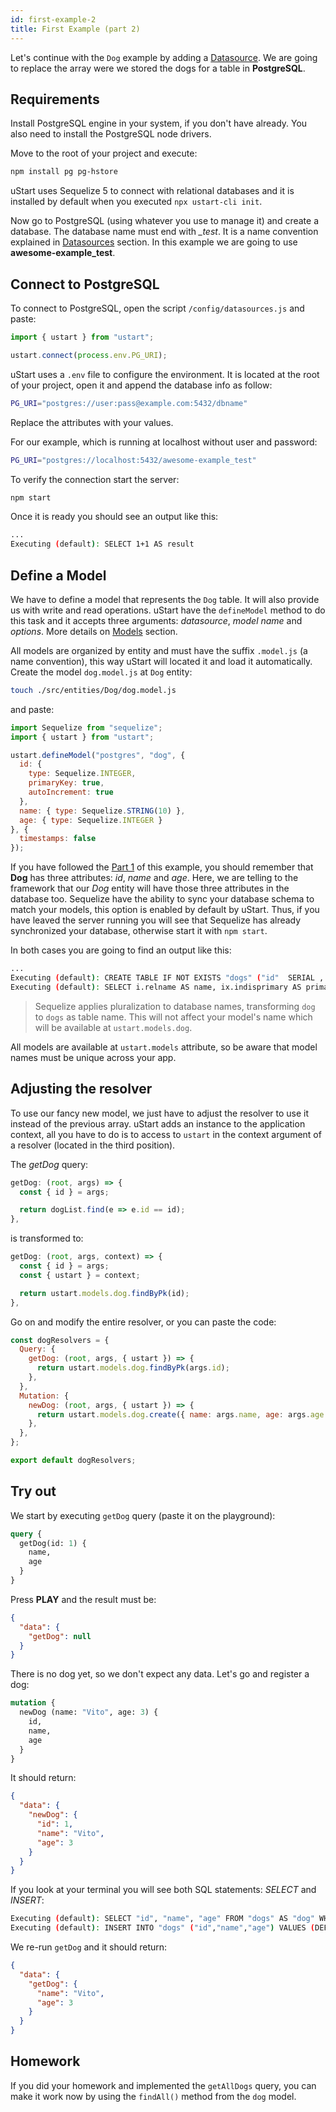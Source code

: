 ```yaml
---
id: first-example-2
title: First Example (part 2)
---
```


Let's continue with the `Dog` example by adding a [Datasource](datasources.md). We are going to replace the array were we stored the dogs for a table in **PostgreSQL**.

## Requirements

Install PostgreSQL engine in your system, if you don't have already.
You also need to install the PostgreSQL node drivers.

Move to the root of your project and execute:

```bash
npm install pg pg-hstore
```

uStart uses Sequelize 5 to connect with relational databases and it is installed by default when you executed `npx ustart-cli init`.

Now go to PostgreSQL (using whatever you use to manage it) and create a database. The database name must end with *\_test*. It is a name convention explained in [Datasources](datasources.md) section. In this example we are going to use **awesome-example_test**.

## Connect to PostgreSQL

To connect to PostgreSQL, open the script `/config/datasources.js` and paste:

```js
import { ustart } from "ustart";

ustart.connect(process.env.PG_URI);
```

uStart uses a `.env` file to configure the environment. It is located at the root of your project, open it and append the database info as follow:

```bash
PG_URI="postgres://user:pass@example.com:5432/dbname"
```

Replace the attributes with your values.

For our example, which is running at localhost without user and password:
```bash
PG_URI="postgres://localhost:5432/awesome-example_test"
```

To verify the connection start the server:

```bash
npm start
```

Once it is ready you should see an output like this:

```bash
...
Executing (default): SELECT 1+1 AS result
```

## Define a Model

We have to define a model that represents the `Dog` table. It will also provide us with write and read operations. uStart have the `defineModel` method to do this task and it accepts three arguments: *datasource*, *model name* and *options*. More details on [Models](models.md) section.

All models are organized by entity and must have the suffix `.model.js` (a name convention), this way uStart will located it and load it automatically. Create the model `dog.model.js` at `Dog` entity:

```bash
touch ./src/entities/Dog/dog.model.js
```

and paste:

```js
import Sequelize from "sequelize";
import { ustart } from "ustart";

ustart.defineModel("postgres", "dog", {
  id: {
    type: Sequelize.INTEGER,
    primaryKey: true,
    autoIncrement: true
  },
  name: { type: Sequelize.STRING(10) },
  age: { type: Sequelize.INTEGER }
}, {
  timestamps: false
});
```

If you have followed the [Part 1](first-example-1) of this example, you should remember that **Dog** has three attributes: *id*, *name* and *age*. Here, we are telling to the framework that our *Dog* entity will have those three attributes in the database too. Sequelize have the ability to sync your database schema to match your models, this option is enabled by default by uStart. Thus, if you have leaved the server running you will see that Sequelize has already synchronized your database, otherwise start it with `npm start`.

In both cases you are going to find an output like this:

```bash
...
Executing (default): CREATE TABLE IF NOT EXISTS "dogs" ("id"  SERIAL , "name" VARCHAR(10), "age" INTEGER, PRIMARY KEY ("id"));
Executing (default): SELECT i.relname AS name, ix.indisprimary AS primary, ix.indisunique AS unique, ix.indkey AS indkey, array_agg(a.attnum) as column_indexes, array_agg(a.attname) AS column_names, pg_get_indexdef(ix.indexrelid) AS definition FROM pg_class t, pg_class i, pg_index ix, pg_attribute a WHERE t.oid = ix.indrelid AND i.oid = ix.indexrelid AND a.attrelid = t.oid AND t.relkind = 'r' and t.relname = 'dogs' GROUP BY i.relname, ix.indexrelid, ix.indisprimary, ix.indisunique, ix.indkey ORDER BY i.relname;
```

> Sequelize applies pluralization to database names, transforming `dog` to `dogs` as table name. This will not affect your model's name which will be available at `ustart.models.dog`.

All models are available at `ustart.models` attribute, so be aware that model names must be unique across your app.

## Adjusting the resolver

To use our fancy new model, we just have to adjust the resolver to use it instead of the previous array. uStart adds an instance to the application context, all you have to do is to access to `ustart` in the context argument of a resolver (located in the third position).

The *getDog* query:

```js
getDog: (root, args) => {
  const { id } = args;

  return dogList.find(e => e.id == id);
},
```

is transformed to:

```js
getDog: (root, args, context) => {
  const { id } = args;
  const { ustart } = context;

  return ustart.models.dog.findByPk(id);
},
```

Go on and modify the entire resolver, or you can paste the code:

```js
const dogResolvers = {
  Query: {
    getDog: (root, args, { ustart }) => {
      return ustart.models.dog.findByPk(args.id);
    },
  },
  Mutation: {
    newDog: (root, args, { ustart }) => {
      return ustart.models.dog.create({ name: args.name, age: args.age });
    },
  },
};

export default dogResolvers;
```

## Try out

We start by executing `getDog` query (paste it on the playground):

```graphql
query {
  getDog(id: 1) {
    name,
    age
  }
}
```

Press **PLAY** and the result must be:
```json
{
  "data": {
    "getDog": null
  }
}
```

There is no dog yet, so we don't expect any data. Let's go and register a dog:

```graphql
mutation {
  newDog (name: "Vito", age: 3) {
    id,
    name,
    age
  }
}
```

It should return:
```json
{
  "data": {
    "newDog": {
      "id": 1,
      "name": "Vito",
      "age": 3
    }
  }
}
```

If you look at your terminal you will see both SQL statements: *SELECT* and *INSERT*:
```bash
Executing (default): SELECT "id", "name", "age" FROM "dogs" AS "dog" WHERE "dog"."id" = 1;
Executing (default): INSERT INTO "dogs" ("id","name","age") VALUES (DEFAULT,$1,$2) RETURNING *;
```

We re-run `getDog` and it should return:
```json
{
  "data": {
    "getDog": {
      "name": "Vito",
      "age": 3
    }
  }
}
```

## Homework

If you did your homework and implemented the `getAllDogs` query, you can make it work now by using the `findAll()` method from the `dog` model.
